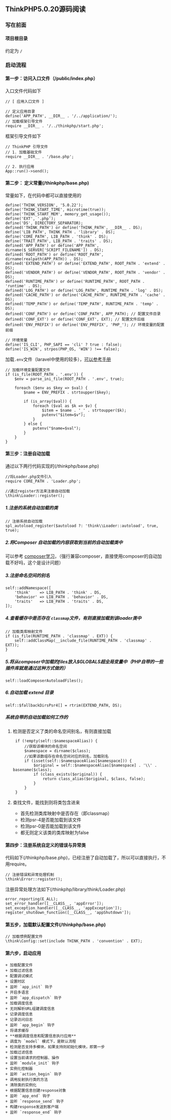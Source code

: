 ## ThinkPHP5.0.20源码阅读

### 写在前面

#### 项目根目录
 
 约定为 `/`

### 启动流程 

#### 第一步：访问入口文件（/public/index.php）

 入口文件代码如下

	// [ 应用入口文件 ]
	
	// 定义应用目录
	define('APP_PATH', __DIR__ . '/../application/');
	// 加载框架引导文件
	require __DIR__ . '/../thinkphp/start.php';

 框架引导文件如下

	// ThinkPHP 引导文件
	// 1. 加载基础文件
	require __DIR__ . '/base.php';
	
	// 2. 执行应用
	App::run()->send();

#### 第二步： 定义常量(/thinkphp/base.php)

 常量如下，在代码中都可以直接使用的

	define('THINK_VERSION', '5.0.22');
	define('THINK_START_TIME', microtime(true));
	define('THINK_START_MEM', memory_get_usage());
	define('EXT', '.php');
	define('DS', DIRECTORY_SEPARATOR);
	defined('THINK_PATH') or define('THINK_PATH', __DIR__ . DS);
	define('LIB_PATH', THINK_PATH . 'library' . DS);
	define('CORE_PATH', LIB_PATH . 'think' . DS);
	define('TRAIT_PATH', LIB_PATH . 'traits' . DS);
	defined('APP_PATH') or define('APP_PATH', dirname($_SERVER['SCRIPT_FILENAME']) . DS);
	defined('ROOT_PATH') or define('ROOT_PATH', dirname(realpath(APP_PATH)) . DS);
	defined('EXTEND_PATH') or define('EXTEND_PATH', ROOT_PATH . 'extend' . DS);
	defined('VENDOR_PATH') or define('VENDOR_PATH', ROOT_PATH . 'vendor' . DS);
	defined('RUNTIME_PATH') or define('RUNTIME_PATH', ROOT_PATH . 'runtime' . DS);
	defined('LOG_PATH') or define('LOG_PATH', RUNTIME_PATH . 'log' . DS);
	defined('CACHE_PATH') or define('CACHE_PATH', RUNTIME_PATH . 'cache' . DS);
	defined('TEMP_PATH') or define('TEMP_PATH', RUNTIME_PATH . 'temp' . DS);
	defined('CONF_PATH') or define('CONF_PATH', APP_PATH); // 配置文件目录
	defined('CONF_EXT') or define('CONF_EXT', EXT); // 配置文件后缀
	defined('ENV_PREFIX') or define('ENV_PREFIX', 'PHP_'); // 环境变量的配置前缀

	// 环境常量
	define('IS_CLI', PHP_SAPI == 'cli' ? true : false);
	define('IS_WIN', strpos(PHP_OS, 'WIN') !== false);

 加载`.env`文件（laravel中使用的较多），[可以参考手册](https://www.kancloud.cn/manual/thinkphp5/126074)
	
	// 加载环境变量配置文件
	if (is_file(ROOT_PATH . '.env')) {
	    $env = parse_ini_file(ROOT_PATH . '.env', true);
	
	    foreach ($env as $key => $val) {
	        $name = ENV_PREFIX . strtoupper($key);
	
	        if (is_array($val)) {
	            foreach ($val as $k => $v) {
	                $item = $name . '_' . strtoupper($k);
	                putenv("$item=$v");
	            }
	        } else {
	            putenv("$name=$val");
	        }
	    }
	}

#### 第三步：注册自动加载

 
 通过以下两行代码实现的(/thinkphp/base.php)

	//将Loader.php文件引入
	require CORE_PATH . 'Loader.php';

	//通过register方法来注册自动加载
	\think\Loader::register();

##### 1.注册的系统自动加载的类

	// 注册系统自动加载
    spl_autoload_register($autoload ?: 'think\\Loader::autoload', true, true);	

##### 2.将Composer 自动加载的内容获取到当前的自动加载类中
	
 可以参考 [composer学习](https://www.cnblogs.com/qiye5757/p/9487688.html)，（强行兼容composer，直接使用composer的自动加载不好吗，这个是设计问题）

##### 3.注册命名空间的别名

 	self::addNamespace([
        'think'    => LIB_PATH . 'think' . DS,
        'behavior' => LIB_PATH . 'behavior' . DS,
        'traits'   => LIB_PATH . 'traits' . DS,
    ]);

##### 4.查看缓存中是否存在 `classmap`文件，有则直接加载到该loader类中

	// 加载类库映射文件
    if (is_file(RUNTIME_PATH . 'classmap' . EXT)) {
        self::addClassMap(__include_file(RUNTIME_PATH . 'classmap' . EXT));
    }

##### 5.将从composer中加载的files放入$GLOBALS超全局变量中（PHP自带的一些插件库就是通过这种方式做的）
	
	self::loadComposerAutoloadFiles();

##### 6.自动加载 extend 目录
        
	self::$fallbackDirsPsr4[] = rtrim(EXTEND_PATH, DS);

##### 系统自带的自动加载如何工作的

1. 检测是否定义了类的命名空间别名，有则直接加载

		if (!empty(self::$namespaceAlias)) {
            //获取该模块的命名空间
            $namespace = dirname($class);
            //如果该数组存在命名空间对应的别名，加载别名
            if (isset(self::$namespaceAlias[$namespace])) {
                $original = self::$namespaceAlias[$namespace] . '\\' . basename($class);
                if (class_exists($original)) {
                    return class_alias($original, $class, false);
                }
            }
	    }

2. 查找文件，能找到则将类包含进来

	+ 首先检测类库映射中是否存在（即classmap）
	+ 检测psr-4是否能加载到该文件
	+ 检测psr-0是否能加载到该文件
	+ 都无则定义该类的类库映射为false


#### 第四步：注册系统自定义的错误与异常类

  代码如下(/thinkphp/base.php)，已经注册了自动加载了，所以可以直接执行，不用require。

	// 注册错误和异常处理机制
	\think\Error::register();

 注册异常处理方法如下(/thinkphp/library/think/Loader.php)

 	error_reporting(E_ALL); 
    set_error_handler([__CLASS__, 'appError']); 
    set_exception_handler([__CLASS__, 'appException']);
    register_shutdown_function([__CLASS__, 'appShutdown']);

#### 第五步，加载默认配置文件(/thinkphp/base.php)

	// 加载惯例配置文件
	\think\Config::set(include THINK_PATH . 'convention' . EXT);

#### 第六步，启动应用

	+ 加载配置文件
	+ 加载过滤信息
	+ 配置调试模式
	+ 设置时区
	+ 监听 `app_init` 钩子
	+ 开启多语言
	+ 监听 `app_dispatch` 钩子
	+ 加载调度信息
	+ 无则解析URL组建调度信息
	+ 记录调度信息
	+ 记录访问日志
	+ 监听 `app_begin` 钩子
	+ 将请求缓存
	+ **根据调度信息和配置信息执行应用**
	+ 调度为 `model` 模式下，是默认流程
	+ 检测是否支持多模块，如果支持则初始化模块，即第一步
	+ 加载过滤信息
	+ 设置当前请求的控制器、操作
	+ 监听 `module_init` 钩子
	+ 实例化控制器
	+ 监听 `action_begin` 钩子
	+ 调用反射执行类的方法
	+ 清除类的实例化
	+ 根据配置信息创建response对象
	+ 监听 `app_end` 钩子
	+ 监听 `response_send` 钩子
	+ 构建response发送到客户端
	+ 监听 `response_end` 钩子

